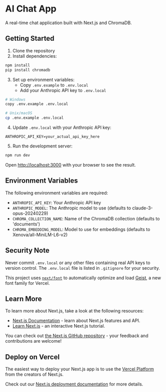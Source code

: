 # AI Chat App

A real-time chat application built with Next.js and ChromaDB.

## Getting Started

1. Clone the repository
2. Install dependencies:
```bash
npm install
pip install chromadb
```

3. Set up environment variables:
   - Copy `.env.example` to `.env.local`
   - Add your Anthropic API key to `.env.local`

```bash
# Windows
copy .env.example .env.local

# Unix/macOS
cp .env.example .env.local
```

4. Update `.env.local` with your Anthropic API key:
```
ANTHROPIC_API_KEY=your_actual_api_key_here
```

5. Run the development server:
```bash
npm run dev
```

Open [http://localhost:3000](http://localhost:3000) with your browser to see the result.

## Environment Variables

The following environment variables are required:

- `ANTHROPIC_API_KEY`: Your Anthropic API key
- `ANTHROPIC_MODEL`: The Anthropic model to use (defaults to claude-3-opus-20240229)
- `CHROMA_COLLECTION_NAME`: Name of the ChromaDB collection (defaults to 'documents')
- `CHROMA_EMBEDDING_MODEL`: Model to use for embeddings (defaults to Xenova/all-MiniLM-L6-v2)

## Security Note

Never commit `.env.local` or any other files containing real API keys to version control. The `.env.local` file is listed in `.gitignore` for your security.

This project uses [`next/font`](https://nextjs.org/docs/app/building-your-application/optimizing/fonts) to automatically optimize and load [Geist](https://vercel.com/font), a new font family for Vercel.

## Learn More

To learn more about Next.js, take a look at the following resources:

- [Next.js Documentation](https://nextjs.org/docs) - learn about Next.js features and API.
- [Learn Next.js](https://nextjs.org/learn) - an interactive Next.js tutorial.

You can check out [the Next.js GitHub repository](https://github.com/vercel/next.js) - your feedback and contributions are welcome!

## Deploy on Vercel

The easiest way to deploy your Next.js app is to use the [Vercel Platform](https://vercel.com/new?utm_medium=default-template&filter=next.js&utm_source=create-next-app&utm_campaign=create-next-app-readme) from the creators of Next.js.

Check out our [Next.js deployment documentation](https://nextjs.org/docs/app/building-your-application/deploying) for more details.

